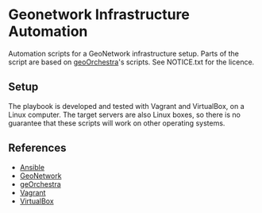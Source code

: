 # Geonetwork Infrastructure Automation

Automation scripts for a GeoNetwork infrastructure setup. Parts of the script are based on [geoOrchestra](http://www.georchestra.org/)'s scripts. See NOTICE.txt for the licence.

## Setup

The playbook is developed and tested with Vagrant and VirtualBox, on a Linux computer. The target servers are also Linux boxes, so there is no guarantee that these scripts will work on other operating systems.

## References

* [Ansible](https://www.ansible.com/)
* [GeoNetwork](http://geonetwork-opensource.org/)
* [geOrchestra](http://www.georchestra.org/)
* [Vagrant](https://www.virtualbox.org/)
* [VirtualBox](https://www.vagrantup.com/)
